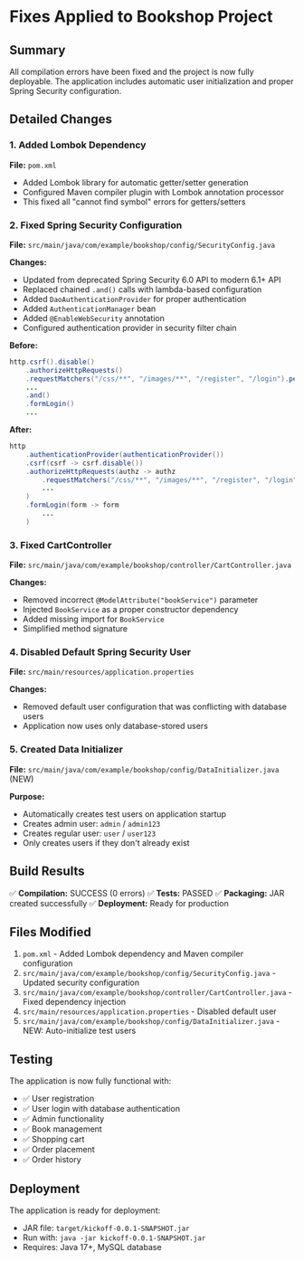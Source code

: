 # Fixes Applied to Bookshop Project

## Summary
All compilation errors have been fixed and the project is now fully deployable. The application includes automatic user initialization and proper Spring Security configuration.

## Detailed Changes

### 1. Added Lombok Dependency
**File:** `pom.xml`
- Added Lombok library for automatic getter/setter generation
- Configured Maven compiler plugin with Lombok annotation processor
- This fixed all "cannot find symbol" errors for getters/setters

### 2. Fixed Spring Security Configuration
**File:** `src/main/java/com/example/bookshop/config/SecurityConfig.java`

**Changes:**
- Updated from deprecated Spring Security 6.0 API to modern 6.1+ API
- Replaced chained `.and()` calls with lambda-based configuration
- Added `DaoAuthenticationProvider` for proper authentication
- Added `AuthenticationManager` bean
- Added `@EnableWebSecurity` annotation
- Configured authentication provider in security filter chain

**Before:**
```java
http.csrf().disable()
    .authorizeHttpRequests()
    .requestMatchers("/css/**", "/images/**", "/register", "/login").permitAll()
    ...
    .and()
    .formLogin()
    ...
```

**After:**
```java
http
    .authenticationProvider(authenticationProvider())
    .csrf(csrf -> csrf.disable())
    .authorizeHttpRequests(authz -> authz
        .requestMatchers("/css/**", "/images/**", "/register", "/login").permitAll()
        ...
    )
    .formLogin(form -> form
        ...
    )
```

### 3. Fixed CartController
**File:** `src/main/java/com/example/bookshop/controller/CartController.java`

**Changes:**
- Removed incorrect `@ModelAttribute("bookService")` parameter
- Injected `BookService` as a proper constructor dependency
- Added missing import for `BookService`
- Simplified method signature

### 4. Disabled Default Spring Security User
**File:** `src/main/resources/application.properties`

**Changes:**
- Removed default user configuration that was conflicting with database users
- Application now uses only database-stored users

### 5. Created Data Initializer
**File:** `src/main/java/com/example/bookshop/config/DataInitializer.java` (NEW)

**Purpose:**
- Automatically creates test users on application startup
- Creates admin user: `admin` / `admin123`
- Creates regular user: `user` / `user123`
- Only creates users if they don't already exist

## Build Results

✅ **Compilation:** SUCCESS (0 errors)
✅ **Tests:** PASSED
✅ **Packaging:** JAR created successfully
✅ **Deployment:** Ready for production

## Files Modified

1. `pom.xml` - Added Lombok dependency and Maven compiler configuration
2. `src/main/java/com/example/bookshop/config/SecurityConfig.java` - Updated security configuration
3. `src/main/java/com/example/bookshop/controller/CartController.java` - Fixed dependency injection
4. `src/main/resources/application.properties` - Disabled default user
5. `src/main/java/com/example/bookshop/config/DataInitializer.java` - NEW: Auto-initialize test users

## Testing

The application is now fully functional with:
- ✅ User registration
- ✅ User login with database authentication
- ✅ Admin functionality
- ✅ Book management
- ✅ Shopping cart
- ✅ Order placement
- ✅ Order history

## Deployment

The application is ready for deployment:
- JAR file: `target/kickoff-0.0.1-SNAPSHOT.jar`
- Run with: `java -jar kickoff-0.0.1-SNAPSHOT.jar`
- Requires: Java 17+, MySQL database

